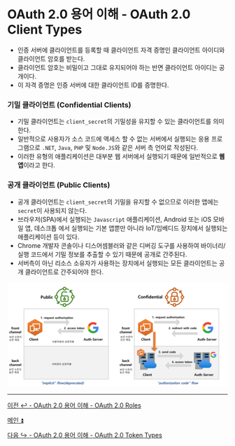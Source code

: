 # OAuth 2.0 용어 이해 - OAuth 2.0 Client Types

- 인증 서버에 클라이언트를 등록할 때 클라이언트 자격 증명인 클라이언트 아이디와 클라이언트 암호를 받는다.
- 클라이언트 암호는 비밀이고 그대로 유지되어야 하는 반면 클라이언트 아이디는 공개이다.
- 이 자격 증명은 인증 서버에 대한 클라이언트 ID를 증명한다.

### 기밀 클라이언트 (Confidential Clients)
- 기밀 클라이언트는 `client_secret`의 기밀성을 유지할 수 있는 클라이언트를 의미한다.
- 일반적으로 사용자가 소스 코드에 액세스 할 수 없는 서버에서 실행되는 응용 프로그램으로 `.NET`, `Java`, `PHP` 및 `Node.JS`와 같은 서버 측 언어로 작성된다.
- 이러한 유형의 애플리케이션은 대부분 웹 서버에서 실행되기 때문에 일반적으로 **웹 앱**이라고 한다.

### 공개 클라이언트 (Public Clients)
- 공개 클라이언트는 `client_secret`의 기밀을 유지할 수 없으므로 이러한 앱에는 `secret`이 사용되지 않는다.
- 브라우저(SPA)에서 실행되는 `Javascript` 애플리케이션, Android 또는 iOS 모바일 앱, 데스크톱 에서 실행되는 기본 앱뿐만 아니라 IoT/임베디드 장치에서 실행되는 애플리케이션 등이 있다.
- Chrome 개발자 콘솔이나 디스어셈블러와 같은 디버깅 도구를 사용하여 바이너리/실행 코드에서 기밀 정보를 추출할 수 있기 때문에 공개로 간주된다.
- 서버측이 아닌 리소스 소유자가 사용하는 장치에서 실행되는 모든 클라이언트는 공개 클라이언트로 간주되어야 한다.

![img_4.png](image/img_4.png)

---

[이전 ↩️ - OAuth 2.0 용어 이해 - OAuth 2.0 Roles]()

[메인 ⏫]()

[다음 ↪️ - OAuth 2.0 용어 이해 - OAuth 2.0 Token Types]()
